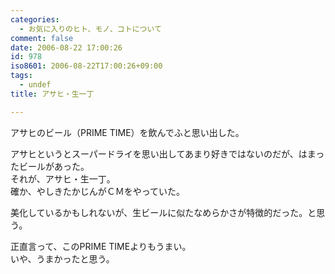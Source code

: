 ```yaml
---
categories:
  - お気に入りのヒト、モノ、コトについて
comment: false
date: 2006-08-22 17:00:26
id: 978
iso8601: 2006-08-22T17:00:26+09:00
tags:
  - undef
title: アサヒ・生一丁

---
```


<div class="entry-body">
                                 <p>アサヒのビール（PRIME TIME）を飲んでふと思い出した。</p>

<p>アサヒというとスーパードライを思い出してあまり好きではないのだが、はまったビールがあった。<br />
それが、アサヒ・生一丁。<br />
確か、やしきたかじんがＣＭをやっていた。</p>

<p>美化しているかもしれないが、生ビールに似たなめらかさが特徴的だった。と思う。</p>

<p>正直言って、このPRIME TIMEよりもうまい。<br />
いや、うまかったと思う。</p>
                              </div>
    	